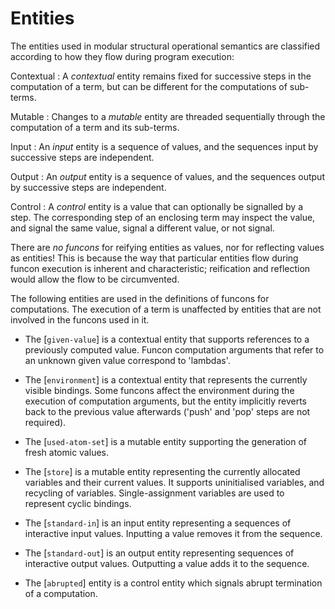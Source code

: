 Entities
========

The entities used in modular structural operational semantics are classified according to how they flow during program execution:

Contextual
: A *contextual* entity remains fixed for successive steps in the computation of a term, but can be different for the computations of sub-terms.

Mutable
: Changes to a *mutable* entity are threaded sequentially through the computation of a term and its sub-terms.

Input
: An *input* entity is a sequence of values, and the sequences input by successive steps are independent.

Output
: An *output* entity is a sequence of values, and the sequences output by successive steps are independent.

Control
: A *control* entity is a value that can optionally be signalled by a step. The corresponding step of an enclosing term may inspect the value, and signal the same value, signal a different value, or not signal.

There are *no funcons* for reifying entities as values, nor for reflecting values as entities! 
This is because the way that particular entities flow during funcon execution is inherent and characteristic; reification and reflection would allow the flow to be circumvented.

The following entities are used in the definitions of funcons for computations. The execution of a term is unaffected by entities that are not involved in the funcons used in it.

- The  [`given-value`] is a contextual entity that supports references to a previously computed value. 
  Funcon computation arguments that refer to an unknown given value correspond to 'lambdas'.
  
- The [`environment`] is a contextual entity that represents the currently visible bindings.
  Some funcons affect the environment during the execution of computation arguments, but the entity implicitly reverts back to the previous value afterwards ('push' and 'pop' steps are not required).
  
- The [`used-atom-set`] is a mutable entity supporting the generation of fresh atomic values.

- The [`store`] is a mutable entity representing the currently allocated variables and their current values.
  It supports uninitialised variables, and recycling of variables.
  Single-assignment variables are used to represent cyclic bindings.

- The [`standard-in`] is an input entity representing a sequences of interactive input values.
  Inputting a value removes it from the sequence.

- The [`standard-out`] is an output entity representing sequences of interactive output values.
  Outputting a value adds it to the sequence.

- The [`abrupted`] entity is a control entity which signals abrupt termination of a computation.
